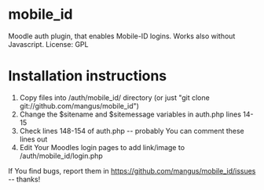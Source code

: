 mobile_id
=========

Moodle auth plugin, that enables Mobile-ID logins.
Works also without Javascript.
License: GPL

Installation instructions
=========================

1. Copy files into <MoodleRoot>/auth/mobile_id/ directory (or just "git clone git://github.com/mangus/mobile_id")
2. Change the $sitename and $sitemessage variables in auth.php lines 14-15
3. Check lines 148-154 of auth.php -- probably You can comment these lines out
4. Edit Your Moodles login pages to add link/image to /auth/mobile_id/login.php

If You find bugs, report them in https://github.com/mangus/mobile_id/issues -- thanks!

